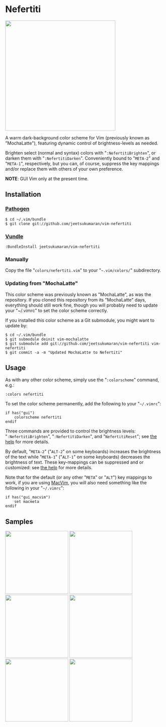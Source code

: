 # Nefertiti


<a href="http://jeetblogs.org/media/images/vim-nefertiti_1.png" target="_blank"><img src="http://jeetblogs.org/media/images/vim-nefertiti_1.png" width=350 /></a>

A warm dark-background color scheme for Vim (previously known as "MochaLatte"),
featuring dynamic control of brightness-levels as needed.

Brighten select (normal and syntax) colors with "`:NefertitiBrighten`", or
darken them with "`:NefertitiDarken`". Conveniently bound to "`META-2`" and
"`META-1`", respectively, but you can, of course, suppress the key mappings
and/or replace them with others of your own preference.

**NOTE**: GUI Vim only at the present time.

## Installation

### [Pathogen](https://github.com/tpope/vim-pathogen)

    $ cd ~/.vim/bundle
    $ git clone git://github.com/jeetsukumaran/vim-nefertiti

### [Vundle](https://github.com/VundleVim/Vundle.vim)

    :BundleInstall jeetsukumaran/vim-nefertiti

### Manually

Copy the file "`colors/nefertiti.vim`" to your "`~.vim/colors/`"
subdirectory.

### Updating from "MochaLatte"

This color scheme was previously known as "MochaLatte", as was the repository. If you cloned this repository from its "MochaLatte" days, everything should still work fine, though you will probably need to update your "~/.vimrc" to set the color scheme correctly.

If you installed this color scheme as a Git submodule, you might want to update by:

    $ cd ~/.vim/bundle
    $ git submodule deinit vim-mochalatte
    $ git submodule add git://github.com/jeetsukumaran/vim-nefertiti vim-nefertiti
    $ git commit -a -m "Updated MochaLatte to Nefertiti"

## Usage

As with any other color scheme, simply use the "`:colorscheme`" command, e.g.:

    :colors nefertiti

To set the color scheme permanently, add the following to your "`~/.vimrc`":

    if has("gui")
        colorscheme nefertiti
    endif

Three commands are provided to control the brightness levels: "`:NefertitiBrighten`", "`:NefertitiDarken`", and "`NefertitiReset`"; see [the help](https://github.com/jeetsukumaran/vim-nefertiti/blob/master/doc/nefertiti.vim) for more details.

By default, "`META-2`" ("`ALT-2`" on some keyboards) increases the brightness of the text while "`META-1`" ("`ALT-1`" on some keyboards) decreases the brightness of text. These key-mappings can be suppressed and or customized: see [the help](https://github.com/jeetsukumaran/vim-nefertiti/blob/master/doc/nefertiti.vim) for more details.

Note that for the default (or any other "`META`" or "`ALT`") key mappings to
work, if you are using [MacVim](https://github.com/macvim-dev/macvim), you will
also need something like the following in your "`~/.vimrc`":

    if has("gui_macvim")
        set macmeta
    endif

## Samples

<a href="http://jeetblogs.org/media/images/vim-nefertiti_1.png" target="_blank"><img src="http://jeetblogs.org/media/images/vim-nefertiti_1.png" width=200 /></a>
<a href="http://jeetblogs.org/media/images/vim-nefertiti_2.png" target="_blank"><img src="http://jeetblogs.org/media/images/vim-nefertiti_2.png" width=200 /></a>
<a href="http://jeetblogs.org/media/images/vim-nefertiti_3.png" target="_blank"><img src="http://jeetblogs.org/media/images/vim-nefertiti_3.png" width=200 /></a>
<a href="http://jeetblogs.org/media/images/vim-nefertiti_4.png" target="_blank"><img src="http://jeetblogs.org/media/images/vim-nefertiti_4.png" width=200 /></a>
<a href="http://jeetblogs.org/media/images/vim-nefertiti_5.png" target="_blank"><img src="http://jeetblogs.org/media/images/vim-nefertiti_5.png" width=200 /></a>
<a href="http://jeetblogs.org/media/images/vim-nefertiti_6.png" target="_blank"><img src="http://jeetblogs.org/media/images/vim-nefertiti_6.png" width=200 /></a>
